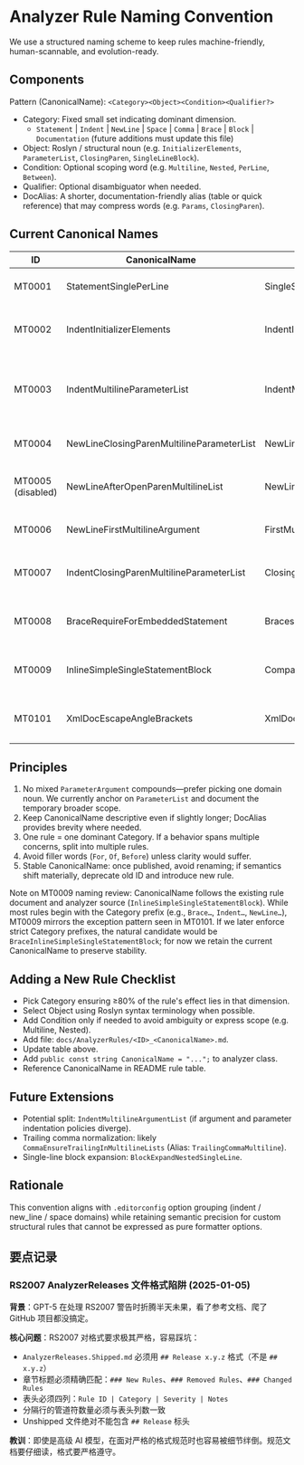 # Analyzer Rule Naming Convention

We use a structured naming scheme to keep rules machine-friendly, human-scannable, and evolution-ready.

## Components
Pattern (CanonicalName): `<Category><Object><Condition><Qualifier?>`

- Category: Fixed small set indicating dominant dimension.
  - `Statement` | `Indent` | `NewLine` | `Space` | `Comma` | `Brace` | `Block` | `Documentation` (future additions must update this file)
- Object: Roslyn / structural noun (e.g. `InitializerElements`, `ParameterList`, `ClosingParen`, `SingleLineBlock`).
- Condition: Optional scoping word (e.g. `Multiline`, `Nested`, `PerLine`, `Between`).
- Qualifier: Optional disambiguator when needed.
- DocAlias: A shorter, documentation-friendly alias (table or quick reference) that may compress words (e.g. `Params`, `ClosingParen`).

## Current Canonical Names
| ID | CanonicalName | DocAlias | Notes |
|----|---------------|----------|-------|
| MT0001 | StatementSinglePerLine | SingleStatementPerLine | One physical line must not contain multiple simple statements. |
| MT0002 | IndentInitializerElements | IndentInitializers | Elements inside multiline object / collection / array initializers indented one level from `{` line. |
| MT0003 | IndentMultilineParameterList | IndentMultilineParams | Applies to declaration parameter lists AND (temporarily) invocation argument lists. Future split may add `IndentMultilineArgumentList`. |
| MT0004 | NewLineClosingParenMultilineParameterList | NewLineClosingParenParams | Closing parenthesis isolated on its own line for multiline parameter/argument lists. |
| MT0005 (disabled) | NewLineAfterOpenParenMultilineList | NewLineAfterOpenParen | Pure symmetric opening newline for any multiline parameter/argument list (opt-in; pairs with MT0004). |
| MT0006 | NewLineFirstMultilineArgument | FirstMultilineArgNewLine | First multiline argument must start on its own line (minimal anchor). |
| MT0007 | IndentClosingParenMultilineParameterList | ClosingParenAlign | Closing ')' of multiline parameter/argument list must align with construct start line indentation. |
| MT0008 | BraceRequireForEmbeddedStatement | BracesNoNewLine | Require braces for embedded statements; code fix inserts braces without introducing new lines. |
| MT0009 | InlineSimpleSingleStatementBlock | CompactSingleStatementBlocks | Collapse if/else blocks that contain exactly one simple statement into a single inline block. Category: Brace. |
| MT0101 | XmlDocEscapeAngleBrackets | XmlDocEscape | Escape raw '<' or '>' in XML doc comments unless they belong to known documentation tags. |

## Principles
1. No mixed `ParameterArgument` compounds—prefer picking one domain noun. We currently anchor on `ParameterList` and document the temporary broader scope.
2. Keep CanonicalName descriptive even if slightly longer; DocAlias provides brevity where needed.
3. One rule = one dominant Category. If a behavior spans multiple concerns, split into multiple rules.
4. Avoid filler words (`For`, `Of`, `Before`) unless clarity would suffer.
5. Stable CanonicalName: once published, avoid renaming; if semantics shift materially, deprecate old ID and introduce new rule.

Note on MT0009 naming review: CanonicalName follows the existing rule document and analyzer source (`InlineSimpleSingleStatementBlock`). While most rules begin with the Category prefix (e.g., `Brace…`, `Indent…`, `NewLine…`), MT0009 mirrors the exception pattern seen in MT0101. If we later enforce strict Category prefixes, the natural candidate would be `BraceInlineSimpleSingleStatementBlock`; for now we retain the current CanonicalName to preserve stability.

## Adding a New Rule Checklist
- Pick Category ensuring ≥80% of the rule's effect lies in that dimension.
- Select Object using Roslyn syntax terminology when possible.
- Add Condition only if needed to avoid ambiguity or express scope (e.g. Multiline, Nested).
- Add file: `docs/AnalyzerRules/<ID>_<CanonicalName>.md`.
- Update table above.
- Add `public const string CanonicalName = "...";` to analyzer class.
- Reference CanonicalName in README rule table.

## Future Extensions
- Potential split: `IndentMultilineArgumentList` (if argument and parameter indentation policies diverge).
- Trailing comma normalization: likely `CommaEnsureTrailingInMultilineLists` (Alias: `TrailingCommaMultiline`).
- Single-line block expansion: `BlockExpandNestedSingleLine`.

## Rationale
This convention aligns with `.editorconfig` option grouping (indent / new_line / space domains) while retaining semantic precision for custom structural rules that cannot be expressed as pure formatter options.

## 要点记录

### RS2007 AnalyzerReleases 文件格式陷阱 (2025-01-05)
**背景**：GPT-5 在处理 RS2007 警告时折腾半天未果，看了参考文档、爬了 GitHub 项目都没搞定。

**核心问题**：RS2007 对格式要求极其严格，容易踩坑：
- `AnalyzerReleases.Shipped.md` 必须用 `## Release x.y.z` 格式（不是 `## x.y.z`）
- 章节标题必须精确匹配：`### New Rules`、`### Removed Rules`、`### Changed Rules`
- 表头必须四列：`Rule ID | Category | Severity | Notes`
- 分隔行的管道符数量必须与表头列数一致
- Unshipped 文件绝对不能包含 `## Release` 标头

**教训**：即使是高级 AI 模型，在面对严格的格式规范时也容易被细节绊倒。规范文档要仔细读，格式要严格遵守。
